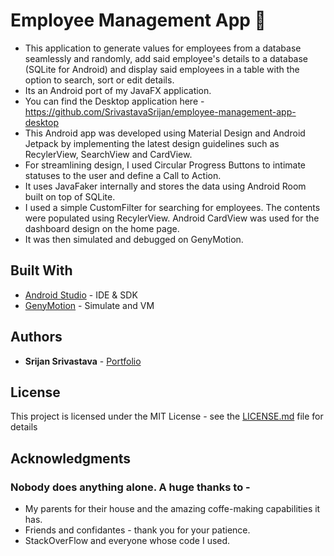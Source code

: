 # Employee Management App :construction_worker:


* This application to generate values for employees from a database seamlessly and randomly, add said employee's details to a database (SQLite for Android) and display said employees in a table with the option to search, sort or edit details. 
* Its an Android port of my JavaFX application. 
* You can find the Desktop application here - https://github.com/SrivastavaSrijan/employee-management-app-desktop
* This Android app was developed using Material Design and Android Jetpack by implementing the latest design guidelines such as RecylerView, SearchView and CardView.
* For streamlining design, I used Circular Progress Buttons to intimate statuses to the user and define a  Call to Action.
* It uses JavaFaker internally and stores the data using Android Room built on top of SQLite.
* I used a simple CustomFilter for searching for employees. The contents were populated using RecylerView. Android CardView was used for the dashboard design on the home page. 
* It was then simulated and debugged on GenyMotion.



## Built With

* [Android Studio](https://developer.android.com/studio) - IDE & SDK
* [GenyMotion](genymotion.com) - Simulate and VM
## Authors

* **Srijan Srivastava** - [Portfolio](https://srijansrivastava.tech/pomodoroclock/)


## License

This project is licensed under the MIT License - see the [LICENSE.md](LICENSE.md) file for details

## Acknowledgments

### Nobody does anything alone. A huge thanks to - 
* My parents for their house and the amazing coffe-making capabilities it has.
* Friends and confidantes - thank you for your patience.
* StackOverFlow and everyone whose code I used.
  
